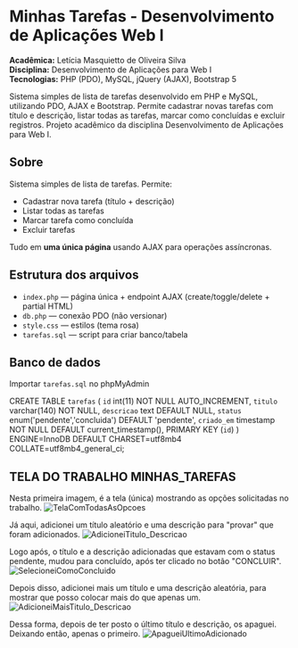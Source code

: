 # Minhas Tarefas - Desenvolvimento de Aplicações Web I

**Acadêmica:** Letícia Masquietto de Oliveira Silva  
**Disciplina:** Desenvolvimento de Aplicações para Web I  
**Tecnologias:** PHP (PDO), MySQL, jQuery (AJAX), Bootstrap 5

Sistema simples de lista de tarefas desenvolvido em PHP e MySQL, utilizando PDO, AJAX e Bootstrap. Permite cadastrar novas tarefas com título e descrição, listar todas as tarefas, marcar como concluídas e excluir registros. Projeto acadêmico da disciplina Desenvolvimento de Aplicações para Web I.

## Sobre
Sistema simples de lista de tarefas. Permite:
- Cadastrar nova tarefa (título + descrição)
- Listar todas as tarefas
- Marcar tarefa como concluída
- Excluir tarefas

Tudo em **uma única página** usando AJAX para operações assíncronas.

## Estrutura dos arquivos
- `index.php` — página única + endpoint AJAX (create/toggle/delete + partial HTML)
- `db.php` — conexão PDO (não versionar)
- `style.css` — estilos (tema rosa)
- `tarefas.sql` — script para criar banco/tabela

## Banco de dados
Importar `tarefas.sql` no phpMyAdmin 

CREATE TABLE `tarefas` (
  `id` int(11) NOT NULL AUTO_INCREMENT,
  `titulo` varchar(140) NOT NULL,
  `descricao` text DEFAULT NULL,
  `status` enum('pendente','concluida') DEFAULT 'pendente',
  `criado_em` timestamp NOT NULL DEFAULT current_timestamp(),
  PRIMARY KEY (`id`)
) ENGINE=InnoDB DEFAULT CHARSET=utf8mb4 COLLATE=utf8mb4_general_ci;

## TELA DO TRABALHO MINHAS_TAREFAS

Nesta primeira imagem, é a tela (única) mostrando as opções solicitadas no trabalho.
![TelaComTodasAsOpcoes](https://github.com/user-attachments/assets/63184d32-2fd1-4d3f-a823-8eb2e6d06bab)

Já aqui, adicionei um título aleatório e uma descrição para "provar" que foram adicionados.
![AdicioneiTitulo_Descricao](https://github.com/user-attachments/assets/78922d11-9510-425d-b419-fa1fa5f36e9a)

Logo após, o título e a descrição adicionadas que estavam com o status pendente, mudou para concluído, após ter clicado no botão "CONCLUIR".
![SelecioneiComoConcluido](https://github.com/user-attachments/assets/eca9226f-2560-4e02-bb9e-39bcbefeca7b)

Depois disso, adicionei mais um título e uma descrição aleatória, para mostrar que posso colocar mais do que apenas um.
![AdicioneiMaisTitulo_Descricao](https://github.com/user-attachments/assets/b6e8bde2-c038-4fc7-b60e-d3885ba3af64)

Dessa forma, depois de ter posto o último título e descrição, os apaguei. Deixando então, apenas o primeiro.
![ApagueiUltimoAdicionado](https://github.com/user-attachments/assets/0e455bf1-69e7-43cf-b057-14484ec39232)






